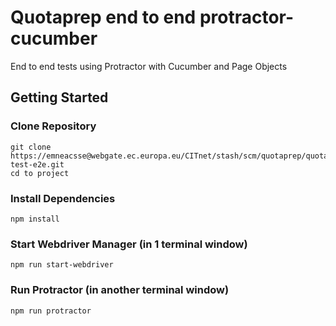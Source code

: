 # Quotaprep end to end protractor-cucumber
End to end tests using Protractor with Cucumber and Page Objects

## Getting Started

### Clone Repository

```
git clone https://emneacsse@webgate.ec.europa.eu/CITnet/stash/scm/quotaprep/quotaprep-test-e2e.git
cd to project
```

### Install Dependencies

```
npm install
```

### Start Webdriver Manager (in 1 terminal window)

```
npm run start-webdriver
```


### Run Protractor (in another terminal window)

```
npm run protractor
```


